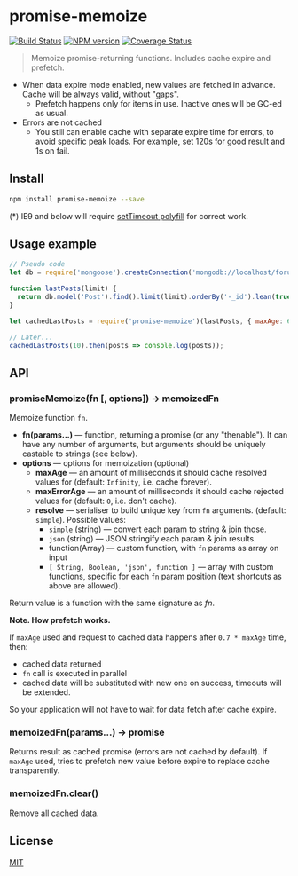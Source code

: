 # promise-memoize

[![Build Status](https://img.shields.io/travis/nodeca/promise-memoize/master.svg?style=flat)](https://travis-ci.org/nodeca/promise-memoize)
[![NPM version](https://img.shields.io/npm/v/promise-memoize.svg?style=flat)](https://www.npmjs.org/package/promise-memoize)
[![Coverage Status](https://coveralls.io/repos/github/nodeca/promise-memoize/badge.svg?branch=master)](https://coveralls.io/github/nodeca/promise-memoize?branch=master)

> Memoize promise-returning functions. Includes cache expire and prefetch.

- When data expire mode enabled, new values are fetched in advance. Cache
  will be always valid, without "gaps".
  - Prefetch happens only for items in use. Inactive ones will be GC-ed as usual.
- Errors are not cached
  - You still can enable cache with separate expire time for errors, to avoid
    specific peak loads. For example, set 120s for good result and 1s on fail.


## Install

```bash
npm install promise-memoize --save
```

(\*) IE9 and below will require [setTimeout polyfill](https://developer.mozilla.org/docs/Web/API/WindowTimers/setTimeout)
for correct work.


## Usage example

```js
// Pseudo code
let db = require('mongoose').createConnection('mongodb://localhost/forum');

function lastPosts(limit) {
  return db.model('Post').find().limit(limit).orderBy('-_id').lean(true).exec(); // <- Promise
}

let cachedLastPosts = require('promise-memoize')(lastPosts, { maxAge: 60000 });

// Later...
cachedLastPosts(10).then(posts => console.log(posts));
```

## API

### promiseMemoize(fn [, options]) -> memoizedFn

Memoize function `fn`.

 - **fn(params...)** — function, returning a promise (or any "thenable").
   It can have any number of arguments, but arguments should be uniquely
   castable to strings (see below).
 - **options** — options for memoization (optional)
   - **maxAge** — an amount of milliseconds it should cache resolved
     values for (default: `Infinity`, i.e. cache forever).
   - **maxErrorAge** — an amount of milliseconds it should cache
     rejected values for (default: `0`, i.e. don't cache).
   - **resolve** — serialiser to build unique key from `fn` arguments.
     (default: `simple`). Possible values:
     - `simple` (string) — convert each param to string & join those.
     - `json` (string) — JSON.stringify each param & join results.
     - function(Array) — custom function, with `fn` params as array on input
     - `[ String, Boolean, 'json', function ]` — array with custom functions,
       specific for each `fn` param position (text shortcuts as above are allowed).

Return value is a function with the same signature as *fn*.

**Note. How prefetch works.**

If `maxAge` used and request to cached data happens after `0.7 * maxAge` time, then:

- cached data returned
- `fn` call is executed in parallel
- cached data will be substituted with new one on success, timeouts will be extended.

So your application will not have to wait for data fetch after cache expire.


### memoizedFn(params...) -> promise

Returns result as cached promise (errors are not cached by default). If `maxAge`
used, tries to prefetch new value before expire to replace cache transparently.


### memoizedFn.clear()

Remove all cached data.


## License

[MIT](https://github.com/nodeca/promise-memoize/blob/master/LICENSE)

